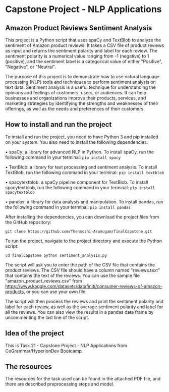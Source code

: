 # **Capstone Project - NLP Applications**
## Amazon Product Reviews Sentiment Analysis
This project is a Python script that uses spaCy and TextBlob to analyze the sentiment of Amazon product reviews. It takes a CSV file of product reviews as input and returns the sentiment polarity and label for each review. The sentiment polarity is a numerical value ranging from -1 (negative) to 1 (positive), and the sentiment label is a categorical value of either "Positive", "Negative", or "Neutral".

The purpose of this project is to demonstrate how to use natural language processing (NLP) tools and techniques to perform sentiment analysis on text data. Sentiment analysis is a useful technique for understanding the opinions and feelings of customers, users, or audiences. It can help businesses and organizations improve their products, services, and marketing strategies by identifying the strengths and weaknesses of their offerings, as well as the needs and preferences of their customers.

## How to install and run the project
To install and run the project, you need to have Python 3 and pip installed on your system. You also need to install the following dependencies:

• spaCy: a library for advanced NLP in Python. To install spaCy, run the following command in your terminal: `pip install spacy`

• TextBlob: a library for text processing and sentiment analysis. To install TextBlob, run the following command in your terminal: `pip install textblob`

• spacytextblob: a spaCy pipeline component for TextBlob. To install spacytextblob, run the following command in your terminal: `pip install spacytextblob`

• pandas: a library for data analysis and manipulation. To install pandas, run the following command in your terminal: `pip install pandas`

After installing the dependencies, you can download the project files from the GitHub repository:

`git clone https://github.com/Thenmozhi-Arumugam/finalCapstone.git`

To run the project, navigate to the project directory and execute the Python script:

`cd finalCapstone python sentiment_analysis.py`

The script will ask you to enter the path of the CSV file that contains the product reviews. The CSV file should have a column named "reviews.text" that contains the text of the reviews. You can use the sample file "amazon_product_reviews.csv" from https://www.kaggle.com/datasets/datafiniti/consumer-reviews-of-amazon-products, or you can use your own file.

The script will then process the reviews and print the sentiment polarity and label for each review, as well as the average sentiment polarity and label for all the reviews. You can also view the results in a pandas data frame by uncommenting the last line of the script.

## Idea of the project
This is Task 21 - Capstone Project - NLP Applications from CoGrammar/HyperionDev Bootcamp.

## The resources
The resources for the task used can be found in the attached PDF file, and there are described preprocessing steps and model.
